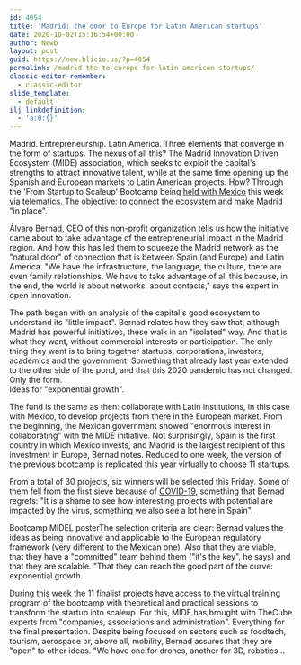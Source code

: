 ```yaml
---
id: 4054
title: 'Madrid: the door to Europe for Latin American startups'
date: 2020-10-02T15:16:54+00:00
author: Newb
layout: post
guid: https://new.blicio.us/?p=4054
permalink: /madrid-the-to-europe-for-latin-american-startups/
classic-editor-remember:
  - classic-editor
slide_template:
  - default
ilj_linkdefinition:
  - 'a:0:{}'
---
```

Madrid. Entrepreneurship. Latin America. Three elements that converge in the form of startups. The nexus of all this? The Madrid Innovation Driven Ecosystem (MIDE) association, which seeks to exploit the capital's strengths to attract innovative talent, while at the same time opening up the Spanish and European markets to Latin American projects. How? Through the 'From Startup to Scaleup' Bootcamp being [held with Mexico](https://mide.global/) this week via telematics. The objective: to connect the ecosystem and make Madrid "in place".

Álvaro Bernad, CEO of this non-profit organization tells us how the initiative came about to take advantage of the entrepreneurial impact in the Madrid region. And how this has led them to squeeze the Madrid network as the "natural door" of connection that is between Spain (and Europe) and Latin America. "We have the infrastructure, the language, the culture, there are even family relationships. We have to take advantage of all this because, in the end, the world is about networks, about contacts," says the expert in open innovation.

The path began with an analysis of the capital's good ecosystem to understand its "little impact". Bernad relates how they saw that, although Madrid has powerful initiatives, these walk in an "isolated" way. And that is what they want, without commercial interests or participation. The only thing they want is to bring together startups, corporations, investors, academics and the government. Something that already last year extended to the other side of the pond, and that this 2020 pandemic has not changed. Only the form.  
Ideas for "exponential growth".

The fund is the same as then: collaborate with Latin institutions, in this case with Mexico, to develop projects from there in the European market. From the beginning, the Mexican government showed "enormous interest in collaborating" with the MIDE initiative. Not surprisingly, Spain is the first country in which Mexico invests, and Madrid is the largest recipient of this investment in Europe, Bernad notes. Reduced to one week, the version of the previous bootcamp is replicated this year virtually to choose 11 startups.

From a total of 30 projects, six winners will be selected this Friday. Some of them fell from the first sieve because of [COVID-19](https://new.blicio.us/low-cost-online-business-ideas-for-the-post-covid-19-world/), something that Bernad regrets: "It is a shame to see how interesting projects with potential are impacted by the virus, something we also see a lot here in Spain".

Bootcamp MIDEL posterThe selection criteria are clear: Bernad values the ideas as being innovative and applicable to the European regulatory framework (very different to the Mexican one). Also that they are viable, that they have a "committed" team behind them ("it's the key", he says) and that they are scalable. "That they can reach the good part of the curve: exponential growth.

During this week the 11 finalist projects have access to the virtual training program of the bootcamp with theoretical and practical sessions to transform the startup into scaleup. For this, MIDE has brought with TheCube experts from "companies, associations and administration". Everything for the final presentation. Despite being focused on sectors such as foodtech, tourism, aerospace or, above all, mobility, Bernad assures that they are "open" to other ideas. "We have one for drones, another for 3D, robotics...